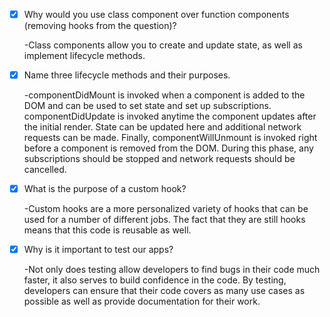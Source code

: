 - [X] Why would you use class component over function components (removing hooks from the question)?

    -Class components allow you to create and update state, as well as implement lifecycle methods.

- [X] Name three lifecycle methods and their purposes.

    -componentDidMount is invoked when a component is added to the DOM and can be used to set state and set up subscriptions. componentDidUpdate is invoked anytime the component updates after the initial render. State can be updated here and additional network requests can be made. Finally, componentWillUnmount is invoked right before a component is removed from the DOM. During this phase, any subscriptions should be stopped and network requests should be cancelled.

- [X] What is the purpose of a custom hook?

    -Custom hooks are a more personalized variety of hooks that can be used for a number of different jobs. The fact that they are still hooks means that this code is reusable as well.

- [X] Why is it important to test our apps?

    -Not only does testing allow developers to find bugs in their code much faster, it also serves to build confidence in the code. By testing, developers can ensure that their code covers as many use cases as possible as well as provide documentation for their work.